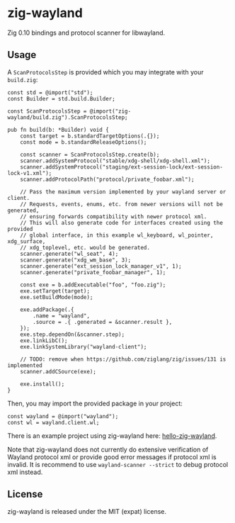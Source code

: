 # zig-wayland

Zig 0.10 bindings and protocol scanner for libwayland.

## Usage

A `ScanProtocolsStep` is provided which you may integrate with your
`build.zig`:

```zig
const std = @import("std");
const Builder = std.build.Builder;

const ScanProtocolsStep = @import("zig-wayland/build.zig").ScanProtocolsStep;

pub fn build(b: *Builder) void {
    const target = b.standardTargetOptions(.{});
    const mode = b.standardReleaseOptions();

    const scanner = ScanProtocolsStep.create(b);
    scanner.addSystemProtocol("stable/xdg-shell/xdg-shell.xml");
    scanner.addSystemProtocol("staging/ext-session-lock/ext-session-lock-v1.xml");
    scanner.addProtocolPath("protocol/private_foobar.xml");

    // Pass the maximum version implemented by your wayland server or client.
    // Requests, events, enums, etc. from newer versions will not be generated,
    // ensuring forwards compatibility with newer protocol xml.
    // This will also generate code for interfaces created using the provided
    // global interface, in this example wl_keyboard, wl_pointer, xdg_surface,
    // xdg_toplevel, etc. would be generated.
    scanner.generate("wl_seat", 4);
    scanner.generate("xdg_wm_base", 3);
    scanner.generate("ext_session_lock_manager_v1", 1);
    scanner.generate("private_foobar_manager", 1);

    const exe = b.addExecutable("foo", "foo.zig");
    exe.setTarget(target);
    exe.setBuildMode(mode);

    exe.addPackage(.{
        .name = "wayland",
        .source = .{ .generated = &scanner.result },
    });
    exe.step.dependOn(&scanner.step);
    exe.linkLibC();
    exe.linkSystemLibrary("wayland-client");

    // TODO: remove when https://github.com/ziglang/zig/issues/131 is implemented
    scanner.addCSource(exe);

    exe.install();
}

```

Then, you may import the provided package in your project:

```zig
const wayland = @import("wayland");
const wl = wayland.client.wl;
```

There is an example project using zig-wayland here:
[hello-zig-wayland](https://github.com/ifreund/hello-zig-wayland).

Note that zig-wayland does not currently do extensive verification of Wayland
protocol xml or provide good error messages if protocol xml is invalid. It is
recommend to use `wayland-scanner --strict` to debug protocol xml instead.

## License

zig-wayland is released under the MIT (expat) license.
